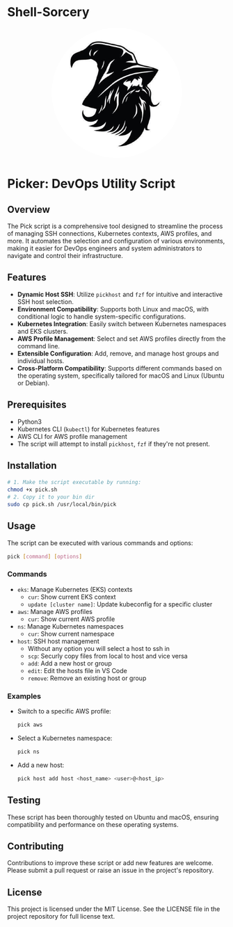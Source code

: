# Shell-Sorcery

<div align="center">
    <img src="./wizard.png" alt="Profile Image" style="border-radius: 50%; width: 300px; height: 300px; object-fit: cover;">
</div>

# Picker: DevOps Utility Script

## Overview

The Pick script is a comprehensive tool designed to streamline the process of managing SSH connections, Kubernetes contexts, AWS profiles, and more. It automates the selection and configuration of various environments, making it easier for DevOps engineers and system administrators to navigate and control their infrastructure.

## Features

- **Dynamic Host SSH**: Utilize `pickhost` and `fzf` for intuitive and interactive SSH host selection.
- **Environment Compatibility**: Supports both Linux and macOS, with conditional logic to handle system-specific configurations.
- **Kubernetes Integration**: Easily switch between Kubernetes namespaces and EKS clusters.
- **AWS Profile Management**: Select and set AWS profiles directly from the command line.
- **Extensible Configuration**: Add, remove, and manage host groups and individual hosts.
- **Cross-Platform Compatibility**: Supports different commands based on the operating system, specifically tailored for macOS and Linux (Ubuntu or Debian).

## Prerequisites

- Python3
- Kubernetes CLI (`kubectl`) for Kubernetes features
- AWS CLI for AWS profile management
- The script will attempt to install `pickhost`, `fzf` if they're not present.

## Installation

```bash
# 1. Make the script executable by running:
chmod +x pick.sh
# 2. Copy it to your bin dir
sudo cp pick.sh /usr/local/bin/pick
```

## Usage

The script can be executed with various commands and options:

```bash
pick [command] [options]
```

### Commands

- `eks`: Manage Kubernetes (EKS) contexts
  - `cur`: Show current EKS context
  - `update [cluster name]`: Update kubeconfig for a specific cluster
- `aws`: Manage AWS profiles
  - `cur`: Show current AWS profile
- `ns`: Manage Kubernetes namespaces
  - `cur`: Show current namespace
- `host`: SSH host management
  - Without any option you will select a host to ssh in
  - `scp`: Securly copy files from local to host and vice versa
  - `add`: Add a new host or group
  - `edit`: Edit the hosts file in VS Code
  - `remove`: Remove an existing host or group

### Examples

- Switch to a specific AWS profile:
  ```bash
  pick aws
  ```
- Select a Kubernetes namespace:
  ```bash
  pick ns
  ```
- Add a new host:
  ```bash
  pick host add host <host_name> <user>@<host_ip>
  ```

## Testing

These script has been thoroughly tested on Ubuntu and macOS, ensuring compatibility and performance on these operating systems.

## Contributing

Contributions to improve these script or add new features are welcome. Please submit a pull request or raise an issue in the project's repository.

## License

This project is licensed under the MIT License. See the LICENSE file in the project repository for full license text.
